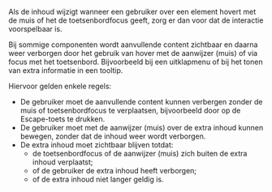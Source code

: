 <!-- @license CC0-1.0 -->

Als de inhoud wijzigt wanneer een gebruiker over een element hovert met de muis of het de toetsenbordfocus geeft, zorg er dan voor dat de interactie voorspelbaar is.

Bij sommige componenten wordt aanvullende content zichtbaar en daarna weer verborgen door het gebruik van hover met de aanwijzer (muis) of via focus met het toetsenbord. Bijvoorbeeld bij een uitklapmenu of bij het tonen van extra informatie in een tooltip.

Hiervoor gelden enkele regels:

- De gebruiker moet de aanvullende content kunnen verbergen zonder de muis of toetsenbordfocus te verplaatsen, bijvoorbeeld door op de Escape-toets te drukken.
- De gebruiker moet met de aanwijzer (muis) over de extra inhoud kunnen bewegen, zonder dat de inhoud weer wordt verborgen.
- De extra inhoud moet zichtbaar blijven totdat:
  - de toetsenbordfocus of de aanwijzer (muis) zich buiten de extra inhoud verplaatst;
  - of de gebruiker de extra inhoud heeft verborgen;
  - of de extra inhoud niet langer geldig is.
